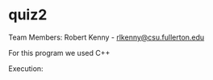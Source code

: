 # quiz2
Team Members:
 Robert Kenny - rlkenny@csu.fullerton.edu
 
For this program we used C++

Execution:
